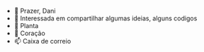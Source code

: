 - 👋 Prazer, Dani
- 👀 Interessada em compartilhar algumas ideias, alguns codigos
- 🌱 Planta
- 💞️ Coração
- 📫 Caixa de correio

<!---
dan1Be/dan1Be is a ✨ special ✨ repository because its `README.md` (this file) appears on your GitHub profile.
You can click the Preview link to take a look at your changes.
--->
